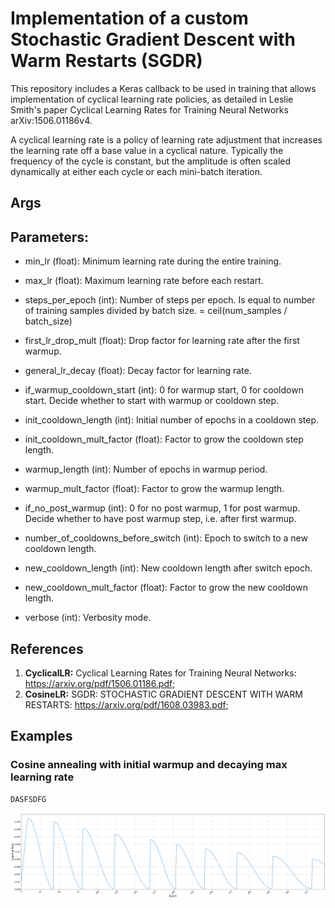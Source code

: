 # Implementation of a custom Stochastic Gradient Descent with Warm Restarts (SGDR) 
This repository includes a Keras callback to be used in training that allows implementation of cyclical learning rate policies, as detailed in Leslie Smith's paper Cyclical Learning Rates for Training Neural Networks arXiv:1506.01186v4.

A cyclical learning rate is a policy of learning rate adjustment that increases the learning rate off a base value in a cyclical nature. Typically the frequency of the cycle is constant, but the amplitude is often scaled dynamically at either each cycle or each mini-batch iteration.

## Args
## Parameters:
- min_lr (float): Minimum learning rate during the entire training.
- max_lr (float): Maximum learning rate before each restart.
- steps_per_epoch (int): Number of steps per epoch. 
                            Is equal to number of training samples divided by batch size. = ceil(num_samples / batch_size)

- first_lr_drop_mult (float): Drop factor for learning rate after the first warmup.
- general_lr_decay (float): Decay factor for learning rate.

- if_warmup_cooldown_start (int): 0 for warmup start, 0 for cooldown start. Decide whether to start with warmup or cooldown step.

- init_cooldown_length (int): Initial number of epochs in a cooldown step.
- init_cooldown_mult_factor (float): Factor to grow the cooldown step length.

- warmup_length (int): Number of epochs in warmup period.
- warmup_mult_factor (float): Factor to grow the warmup length.
- if_no_post_warmup (int): 0 for no post warmup, 1 for post warmup. 
                            Decide whether to have post warmup step, i.e. after first warmup.

- number_of_cooldowns_before_switch (int): Epoch to switch to a new cooldown length.
- new_cooldown_length (int): New cooldown length after switch epoch.
- new_cooldown_mult_factor (float): Factor to grow the new cooldown length.

- verbose (int): Verbosity mode.

## References
  1. **CyclicalLR:** Cyclical Learning Rates for Training Neural Networks: https://arxiv.org/pdf/1506.01186.pdf;
  2. **CosineLR:** SGDR: STOCHASTIC GRADIENT DESCENT WITH WARM RESTARTS: https://arxiv.org/pdf/1608.03983.pdf;

## Examples

### Cosine annealing with initial warmup and decaying max learning rate
```python
DASFSDFG
```

![example1](./TEST/LRS_1.png "example1")
